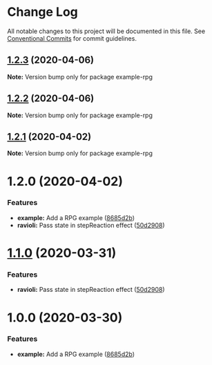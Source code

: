 # Change Log

All notable changes to this project will be documented in this file.
See [Conventional Commits](https://conventionalcommits.org) for commit guidelines.

## [1.2.3](https://github.com/dagatsoin/ravioli/compare/v1.2.2...v1.2.3) (2020-04-06)

**Note:** Version bump only for package example-rpg





## [1.2.2](https://github.com/dagatsoin/ravioli/compare/v1.2.1...v1.2.2) (2020-04-06)

**Note:** Version bump only for package example-rpg





## [1.2.1](https://github.com/dagatsoin/ravioli/compare/v1.2.0...v1.2.1) (2020-04-02)

**Note:** Version bump only for package example-rpg





# 1.2.0 (2020-04-02)


### Features

* **example:** Add a RPG example ([8685d2b](https://github.com/dagatsoin/ravioli/commit/8685d2b99c053a52bcdcee9c71de2d3493920ad1))
* **ravioli:** Pass state in stepReaction effect ([50d2908](https://github.com/dagatsoin/ravioli/commit/50d290838c1f351338b139ae36e39cccdb80f998))





# [1.1.0](https://github.com/dagatsoin/ravioli/compare/v1.0.0...v1.1.0) (2020-03-31)


### Features

* **ravioli:** Pass state in stepReaction effect ([50d2908](https://github.com/dagatsoin/ravioli/commit/50d290838c1f351338b139ae36e39cccdb80f998))





# 1.0.0 (2020-03-30)


### Features

* **example:** Add a RPG example ([8685d2b](https://github.com/dagatsoin/ravioli/commit/8685d2b99c053a52bcdcee9c71de2d3493920ad1))
